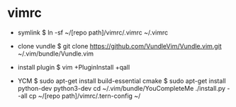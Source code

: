 # vimrc

- symlink
$ ln -sf ~/[repo path]/vimrc/.vimrc ~/.vimrc

- clone vundle
$ git clone https://github.com/VundleVim/Vundle.vim.git ~/.vim/bundle/Vundle.vim

- install plugin
$ vim +PluginInstall +qall

- YCM
$ sudo apt-get install build-essential cmake
$ sudo apt-get install python-dev python3-dev
cd ~/.vim/bundle/YouCompleteMe
./install.py --all
cp ~/[repo path]/vimrc/.tern-config ~/


